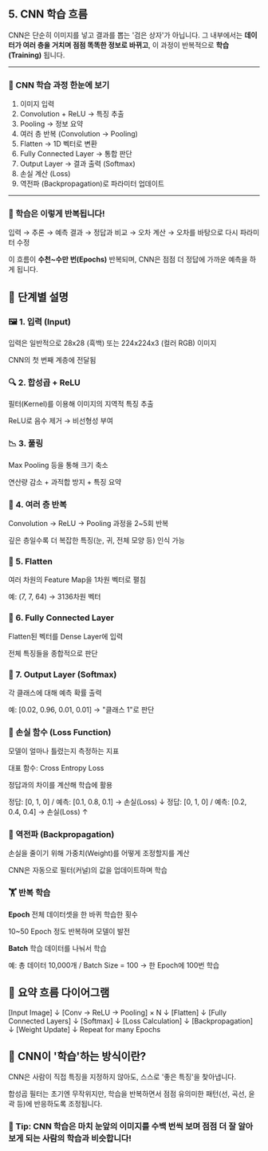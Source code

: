 ## 5. CNN 학습 흐름

CNN은 단순히 이미지를 넣고 결과를 뽑는 '검은 상자'가 아닙니다. 그 내부에서는 **데이터가 여러 층을 거치며 점점 똑똑한 정보로 바뀌고**, 이 과정이 반복적으로 **학습(Training)** 됩니다.

---

### 🧭 CNN 학습 과정 한눈에 보기

1. 이미지 입력
2. Convolution + ReLU → 특징 추출
3. Pooling → 정보 요약
4. 여러 층 반복 (Convolution → Pooling)
5. Flatten → 1D 벡터로 변환
6. Fully Connected Layer → 통합 판단
7. Output Layer → 결과 출력 (Softmax)
8. 손실 계산 (Loss)
9. 역전파 (Backpropagation)로 파라미터 업데이트

---

### 🔁 학습은 이렇게 반복됩니다!


입력 → 추론 → 예측 결과 → 정답과 비교 → 오차 계산 → 오차를 바탕으로 다시 파라미터 수정

이 흐름이 **수천~수만 번(Epochs)** 반복되며, CNN은 점점 더 정답에 가까운 예측을 하게 됩니다.

## 🧪 단계별 설명
### 🖼️ 1. 입력 (Input)
입력은 일반적으로 28x28 (흑백) 또는 224x224x3 (컬러 RGB) 이미지

CNN의 첫 번째 계층에 전달됨

### 🔍 2. 합성곱 + ReLU
필터(Kernel)를 이용해 이미지의 지역적 특징 추출

ReLU로 음수 제거 → 비선형성 부여

### 📉 3. 풀링
Max Pooling 등을 통해 크기 축소

연산량 감소 + 과적합 방지 + 특징 요약

### 🔁 4. 여러 층 반복
Convolution → ReLU → Pooling 과정을 2~5회 반복

깊은 층일수록 더 복잡한 특징(눈, 귀, 전체 모양 등) 인식 가능

### 📐 5. Flatten
여러 차원의 Feature Map을 1차원 벡터로 펼침

예: (7, 7, 64) → 3136차원 벡터

### 🔗 6. Fully Connected Layer
Flatten된 벡터를 Dense Layer에 입력

전체 특징들을 종합적으로 판단

### 🎯 7. Output Layer (Softmax)
각 클래스에 대해 예측 확률 출력

예: [0.02, 0.96, 0.01, 0.01] → "클래스 1"로 판단

### 🎯 손실 함수 (Loss Function)
모델이 얼마나 틀렸는지 측정하는 지표

대표 함수: Cross Entropy Loss

정답과의 차이를 계산해 학습에 활용

정답: [0, 1, 0] / 예측: [0.1, 0.8, 0.1] → 손실(Loss) ↓
정답: [0, 1, 0] / 예측: [0.2, 0.4, 0.4] → 손실(Loss) ↑

### 🔁 역전파 (Backpropagation)
손실을 줄이기 위해 가중치(Weight)를 어떻게 조정할지를 계산

CNN은 자동으로 필터(커널)의 값을 업데이트하며 학습

### 🏋️ 반복 학습
**Epoch**
전체 데이터셋을 한 바퀴 학습한 횟수

10~50 Epoch 정도 반복하며 모델이 발전

**Batch**
학습 데이터를 나눠서 학습

예: 총 데이터 10,000개 / Batch Size = 100 → 한 Epoch에 100번 학습

## 🔄 요약 흐름 다이어그램
[Input Image]
     ↓
[Conv → ReLU → Pooling] × N
     ↓
[Flatten]
     ↓
[Fully Connected Layers]
     ↓
[Softmax]
     ↓
[Loss Calculation]
     ↓
[Backpropagation]
     ↓
[Weight Update]
     ↓
Repeat for many Epochs

## 🧠 CNN이 '학습'하는 방식이란?
CNN은 사람이 직접 특징을 지정하지 않아도, 스스로 '좋은 특징'을 찾아냅니다.

합성곱 필터는 초기엔 무작위지만, 학습을 반복하면서 점점 유의미한 패턴(선, 곡선, 윤곽 등)에 반응하도록 조정됩니다.

### 📝 Tip: CNN 학습은 마치 눈앞의 이미지를 수백 번씩 보며 점점 더 잘 알아보게 되는 사람의 학습과 비슷합니다!
